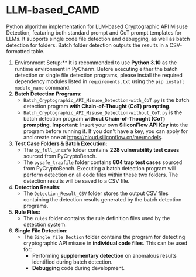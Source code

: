 # LLM-based_CAMD
Python algorithm implementation for LLM-based Cryptographic API Misuse Detection, featuring both standard prompt and CoT prompt templates for LLMs. It supports single code file detection and debugging, as well as batch detection for folders. Batch folder detection outputs the results in a CSV-formatted table.
1. Environment Setup:**
   It is recommended to use **Python 3.10** as the runtime environment in PyCharm. Before executing either the batch detection or single file detection programs, please install the required dependency modules listed in `requirements.txt` using the `pip install module_name` command.
2. **Batch Detection Programs:**
   - `Batch_Cryptographic_API_Misuse_Detection-with_CoT.py` is the batch detection program **with Chain-of-Thought (CoT) prompting**.
   - `Batch_Cryptographic_API_Misuse_Detection-without_CoT.py` is the batch detection program **without Chain-of-Thought (CoT) prompting**.
     **Important:** Insert your own **SiliconFlow API Key** into the program before running it. If you don't have a key, you can apply for and create one at <https://cloud.siliconflow.cn/me/models>.
3. **Test Case Folders & Batch Execution:**
   - The `py_full_unsafe` folder contains **228 vulnerability test cases** sourced from PyCryptoBench.
   - The `pysafe_trapfile` folder contains **804 trap test cases** sourced from PyCryptoBench.
     Executing a batch detection program will perform detection on all code files within these two folders. The detection results will be saved to a CSV file.
4. **Detection Results:**
   - The `Detection_Result_CSV` folder stores the output CSV files containing the detection results generated by the batch detection programs.
5. **Rule Files:**
   - The `rules` folder contains the rule definition files used by the detection system.
6. **Single File Detection:**
   - The `Single_file_Dection` folder contains the program for detecting cryptographic API misuse in **individual code files**. This can be used for:
     - Performing **supplementary detection** on anomalous results identified during batch detection.
     - **Debugging** code during development.
